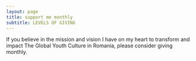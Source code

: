 ```yaml
---
layout: page
title: support me monthly
subtitle: LEVELS OF GIVING
---
```


If you believe in the mission and vision I have on my heart to transform and impact The Global Youth Culture in Romania, please consider giving monthly.

<script async src="https://js.stripe.com/v3/pricing-table.js"></script>
<stripe-pricing-table pricing-table-id="prctbl_1OqM8KIvR5JJpU3s6p6zEouZ"
publishable-key="pk_live_51OqJ61IvR5JJpU3sNbtnCa3wG5syyCGSqJKoQtjX2zRgSAMOeYd5vABiqkXx4zorwnE86ovdAIzgQsz76Nwwdxdx00dZUXoZZC">
</stripe-pricing-table>

<script async
  src="https://js.stripe.com/v3/buy-button.js">
</script>

<stripe-buy-button buy-button-id="buy_btn_1OqgKYIvR5JJpU3s06uxkR7w" publishable-key="pk_live_51OqJ61IvR5JJpU3sNbtnCa3wG5syyCGSqJKoQtjX2zRgSAMOeYd5vABiqkXx4zorwnE86ovdAIzgQsz76Nwwdxdx00dZUXoZZC">
</stripe-buy-button>
<stripe-buy-button buy-button-id="buy_btn_1OqcJsIvR5JJpU3s7CAqz0Tw" publishable-key="pk_live_51OqJ61IvR5JJpU3sNbtnCa3wG5syyCGSqJKoQtjX2zRgSAMOeYd5vABiqkXx4zorwnE86ovdAIzgQsz76Nwwdxdx00dZUXoZZC">
</stripe-buy-button>

